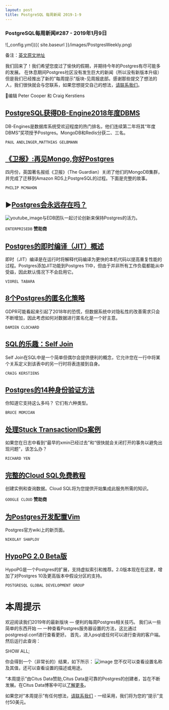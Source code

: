 ```yaml
---
layout: post
title: PostgreSQL 每周新闻 2019-1-9
---
```


### PostgreSQL每周新闻#287 - 2019年1月9日
![_config.yml]({{ site.baseurl }}/images/PostgresWeekly.png)

备注：[英文原文地址](https://postgresweekly.com/issues/287)

我们回来了！我们希望您度过了愉快的假期，并期待今年的Postgres有尽可能多的发展。
在休息期间Postgres社区没有发生巨大的新闻（所以没有新版本升级）但是我们已经推出了新的"每周提示"版块-见周报底部。感谢那些提交了想法的人，我们很快就会与您联系，如果您想提交自己的想法，[请联系我们](https://cooperpress.typeform.com/to/bTSq7v)。

🐘编辑 Peter Cooper 和 Craig Kerstiens

## [PostgreSQL获得DB-Engine2018年度DBMS](https://db-engines.com/en/blog_post/79)
DB-Engines是数据库系统受欢迎程度的热门排名，他们连续第二年将其“年度DBMS”奖项授予Postgres。MongoDB和Redis分获二、三名。

`PAUL ANDLINGER,MATTHIAS GELBMANN`

## [《卫报》:再见Mongo,你好Postgres](https://www.theguardian.com/info/2018/nov/30/bye-bye-mongo-hello-postgres)
四月份，英国著名报纸《卫报》（The Guardian）关闭了他们的MongoDB集群，并完成了迁移到Amazon RDS上PostgreSQL的过程。下面是完整的故事。

`PHILIP MCMAHON`

## ▶[Postgres会永远存在吗？](https://www.youtube.com/watch?v=sc1EIqwoJLY)
![youtube_image](https://copm.s3.amazonaws.com/11530c7a.png)与EDB团队一起讨论创新来保持Postgres的活力。

`ENTERPRISEDB` **赞助商**

## [Postgres的即时编译（JIT）概述](https://severalnines.com/blog/overview-just-time-compilation-jit-postgresql)
即时（JIT）编译是在运行时将解释代码编译为更快的本机代码以提高重复性能的过程。Postgres添加JIT功能到Postgres 11中，但由于并非所有工作负载都能从中受益，因此默认情况下不会启用它。

`VIOREL TABARA`

## [8个Postgres的匿名化策略](http://blog.taadeem.net///english/2019/01/03/8_anonymization_strategies_with_postgres)
GDPR可能看起来引起了2018年的恐慌，但数据系统中对隐私性的改善需求只会不断增加，因此考虑如何对数据进行匿名化是一个好主意。

`DAMIEN CLOCHARD`

## [SQL的乐趣：Self Join](https://www.citusdata.com/blog/2019/01/02/fun-with-sql-self-joins/)
Self Join在SQL中是一个简单但偶尔会提供便利的概念，它允许您在一行中将某个关系定义到该表中的另一行时将表连接到自身。

`CRAIG KERSTIENS`

## [Postgres的14种身份验证方法](https://momjian.us/main/blogs/pgblog/2019.html#January_2_2019)
你知道它支持这么多吗？ 它们有六种类型。

`BRUCE MOMJIAN`

## [处理Stuck TransactionIDs案例](http://richyen.com/replication/postgres/2019/01/08/zombie_transactions.html)
如果您在日志中看到“最早的xmin已经过去”和“很快就会关闭打开的事务以避免出现问题”，该怎么办？

`RICHARD YEN`

## [完整的Cloud SQL免费教程](https://www.qwiklabs.com/quests/52?locale=en)
创建实例和查询数据。Cloud SQL将为您提供开始集成此服务所需的知识。

`GOOGLE CLOUD` **赞助商**

## [为Postgres开发配置Vim](https://wiki.postgresql.org/wiki/Configuring_vim_for_postgres_development)
Postgres官方wiki上的新页面。

`NIKOLAY SHAPLOV`

## [HypoPG 2.0 Beta版](https://github.com/HypoPG/hypopg)
HypoPG是一个Postgres的扩展，支持虚拟索引和推荐。2.0版本现在在这里，增加了对Postgres 10及更高版本中假设分区的支持。

`POSTGRESQL GLOBAL DEVELOPMENT GROUP`

# 本周提示
欢迎阅读我们2019年的最新版块 — 便利的每周Postgres相关技巧。 我们从一些简单的东西开始 — 一种查看Postgres服务器设置的方法，这比通过postgresql.conf进行查看更好。
首先，进入psql或任何可以进行查询的客户端。 然后运行此查询：

SHOW ALL;

你会得到一个（非常长的）结果，如下所示：
![image](https://res.cloudinary.com/cpress/image/upload/w_1280,e_sharpen:60/gt3zmrgglnbkhjwdqowq.jpg)
您不仅可以查看设置名称及其值，还可以查看设置的描述或用途。

“本周提示”由Citus Data赞助,Citus Data是可靠的Postgres的创建者，旨在不断发展。在Citus Data博客中可以[了解更多](https://www.citusdata.com/blog/?utm_source=PG_Weekly&utm_medium=email&utm_campaign=sponsor_blog)。

如果您对“本周提示”有任何想法，[请联系我们](https://cooperpress.typeform.com/to/bTSq7v) - 一经采用，我们将为您的“提示”支付50美元。

